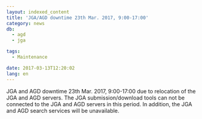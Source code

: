 ```yaml
---
layout: indexed_content
title: 'JGA/AGD downtime 23th Mar. 2017, 9:00-17:00'
category: news
db:
  - agd
  - jga

tags:
  - Maintenance

date: 2017-03-13T12:20:02
lang: en
---
```


<p>JGA and AGD downtime 23th Mar. 2017, 9:00-17:00 due to relocation of the JGA and AGD servers. The JGA submission/download tools can not be connected to the JGA and AGD servers in this period. In addition, the JGA and AGD search services will be unavailable.</p>
